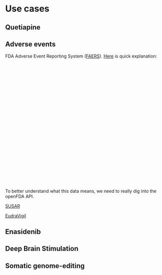 # Use cases


## Quetiapine

## Adverse events





FDA Adverse Event Reporting System ([FAERS](https://open.fda.gov/data/faers/)). [Here](https://open.fda.gov/apis/drug/event/) is quick explanation:
<!--html_preserve--><div id="htmlwidget-00ebf24659b9e264dfb9" style="width:100%;height:400px;" class="plotly html-widget"></div>
<script type="application/json" data-for="htmlwidget-00ebf24659b9e264dfb9">{"x":{"visdat":{"3e50642d5411":["function () ","plotlyVisDat"]},"cur_data":"3e50642d5411","attrs":{"3e50642d5411":{"x":{},"y":{},"alpha_stroke":1,"sizes":[10,100],"spans":[1,20],"type":"bar"}},"layout":{"margin":{"b":40,"l":60,"t":25,"r":10},"title":"Adverse drug events reported to FDA for quetiapine","xaxis":{"domain":[0,1],"automargin":true,"title":"","categoryorder":"count","categoryarray":[16416,16393,8068,7140,6399,5202,4795,3798,3229,2536,2131,1885,1780,1744,1671,1658,1373,1328,1326,1304,1293,1265,1240,1119,1095,1078,992,972,954,926,896,859,852,846,834,800,799,798,794,761,705,695,666,635,634,604,585,576,573,572,569,558,554,520,518],"type":"category"},"yaxis":{"domain":[0,1],"automargin":true,"title":"Events reported"},"hovermode":"closest","showlegend":false},"source":"A","config":{"showSendToCloud":false},"data":[{"x":["depression","bipolar","anxiety","schizophrenia","sleep","insomnia","pain","hypertension","psychotic","parkinson","diabetes","dementia","schizoaffective","gastrooesophageal","affective","hallucination","arthritis","agitation","sclerosis","hyperactivity","infection","attention","stress","traumatic","hypothyroidism","pulmonary","narcolepsy","rheumatoid","mood","constipation","asthma","delusion","migraine","psychosis","mania","muscle","panic","hepatitis","cancer","cardiac","nausea","personality","fibromyalgia","epilepsy","paranoid","obsessive","thyroid","compulsive","convulsion","crohn","thrombosis","attack","psoriasis","myeloma","headache"],"y":[16416,16393,8068,7140,6399,5202,4795,3798,3229,2536,2131,1885,1780,1744,1671,1658,1373,1328,1326,1304,1293,1265,1240,1119,1095,1078,992,972,954,926,896,859,852,846,834,800,799,798,794,761,705,695,666,635,634,604,585,576,573,572,569,558,554,520,518],"type":"bar","marker":{"color":"rgba(31,119,180,1)","line":{"color":"rgba(31,119,180,1)"}},"error_y":{"color":"rgba(31,119,180,1)"},"error_x":{"color":"rgba(31,119,180,1)"},"xaxis":"x","yaxis":"y","frame":null}],"highlight":{"on":"plotly_click","persistent":false,"dynamic":false,"selectize":false,"opacityDim":0.2,"selected":{"opacity":1},"debounce":0},"shinyEvents":["plotly_hover","plotly_click","plotly_selected","plotly_relayout","plotly_brushed","plotly_brushing","plotly_clickannotation","plotly_doubleclick","plotly_deselect","plotly_afterplot","plotly_sunburstclick"],"base_url":"https://plot.ly"},"evals":[],"jsHooks":[]}</script><!--/html_preserve--> To better understand what this data means, we need to really dig into the openFDA API.

[SUSAR](https://bi.ema.europa.eu/analyticsSOAP/saw.dll?PortalPages&PortalPath=%2Fshared%2FPHV%20DAP%2F_portal%2FDAP&Action=Navigate&P0=1&P1=eq&P2=%22Line%20Listing%20Objects%22.%22Substance%20High%20Level%20Code%22&P3=1+21689)

[EudraVigil](http://www.adrreports.eu/de/search_subst.html#)

## Enasidenib

## Deep Brain Stimulation 

## Somatic genome-editing
